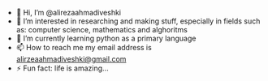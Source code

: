 - 👋 Hi, I’m @alirezaahmadiveshki
- 👀 I’m interested in researching and making stuff, especially in fields such as: computer science, mathematics and alghoritms
- 🌱 I’m currently learning python as a primary language
- 📫 How to reach me my email address is alirzeaahmadiveshki@gmail.com
- ⚡ Fun fact: life is amazing...

<!---
alirezaahmadiveshki/alirezaahmadiveshki is a ✨ special ✨ repository because its `README.md` (this file) appears on your GitHub profile.
You can click the Preview link to take a look at your changes.
--->
